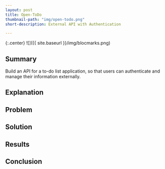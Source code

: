 ```yaml
---
layout: post
title: Open-ToDo
thumbnail-path: "img/open-todo.png"
short-description: External API with Authentication

---
```


{:.center}
![]({{ site.baseurl }}/img/blocmarks.png)

## Summary

Build an API for a to-do list application, so that users can authenticate and manage their information externally.

## Explanation



## Problem



## Solution



## Results



## Conclusion

